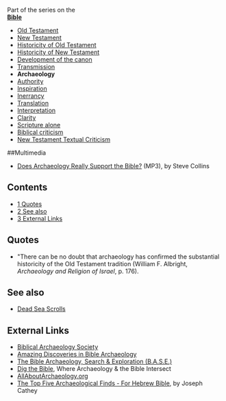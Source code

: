 Part of the series on the  
**[Bible](Bible "Bible")**
-   [Old Testament](Old_Testament "Old Testament")
-   [New Testament](New_Testament "New Testament")
-   [Historicity of Old Testament](Historicity_of_the_Old_Testament "Historicity of the Old Testament")
-   [Historicity of New Testament](Historicity_of_the_New_Testament "Historicity of the New Testament")
-   [Development of the canon](Development_of_the_canon "Development of the canon")
-   [Transmission](Transmission_of_the_Bible "Transmission of the Bible")
-   **Archaeology**
-   [Authority](Authority_of_the_Bible "Authority of the Bible")
-   [Inspiration](Inspiration_of_the_Bible "Inspiration of the Bible")
-   [Inerrancy](Inerrancy_of_the_Bible "Inerrancy of the Bible")
-   [Translation](Translation_of_the_Bible "Translation of the Bible")
-   [Interpretation](Interpretation_of_the_Bible "Interpretation of the Bible")
-   [Clarity](Clarity_of_Scripture "Clarity of Scripture")
-   [Scripture alone](Scripture_alone "Scripture alone")
-   [Biblical criticism](Biblical_criticism "Biblical criticism")
-   [New Testament Textual Criticism](New_Testament_Textual_Criticism "New Testament Textual Criticism")

##Multimedia

-   [Does Archaeology Really Support the Bible?](http://www.calvarysantafe.org/teachings/audio/20080913_06.mp3)
    (MP3), by Steve Collins

## Contents

-   [1 Quotes](#Quotes)
-   [2 See also](#See_also)
-   [3 External Links](#External_Links)

## Quotes

-   "There can be no doubt that archaeology has confirmed the
    substantial historicity of the Old Testament tradition (William F.
    Albright, *Archaeology and Religion of Israel*, p. 176).

## See also

-   [Dead Sea Scrolls](Dead_Sea_Scrolls "Dead Sea Scrolls")

## External Links

-   [Biblical Archaeology Society](http://www.bib-arch.org/)
-   [Amazing Discoveries in Bible Archaeology](http://www.concentric.net/~extraord/archaeology.htm)
-   [The Bible Archaeology, Search & Exploration (B.A.S.E.)](http://www.baseinstitute.org/)
-   [Dig the Bible](http://www.digbible.org/), Where Archaeology &
    the Bible Intersect
-   [AllAboutArchaeology.org](http://www.allaboutarchaeology.org/)
-   [The Top Five Archaeological Finds - For Hebrew Bible](http://drcatheysblog.blogspot.com/2006/02/top-five-archaeological-finds-for.html),
    by Joseph Cathey



